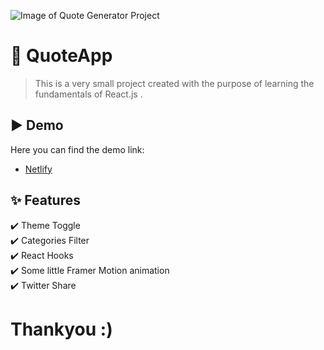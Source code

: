 

![Image of Quote Generator Project](https://i.imgur.com/fNn5qRA.png)
# 💬 QuoteApp
> This is a very small project created with the purpose of learning the fundamentals of React.js .
## ▶️ Demo

Here you can find the demo link:

- [Netlify](https://pkquotes.netlify.app/)

## :sparkles: Features ##

:heavy_check_mark: Theme Toggle<br/>
:heavy_check_mark: Categories Filter<br/>
:heavy_check_mark: React Hooks<br/>
:heavy_check_mark: Some little Framer Motion animation<br/>
:heavy_check_mark: Twitter Share


# Thankyou :)
